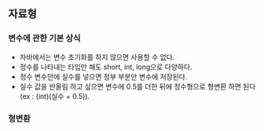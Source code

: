 ## 자료형

### 변수에 관한 기본 상식
- 자바에서는 변수 초기화를 하지 않으면 사용할 수 없다.
- 정수를 나타내는 타입만 해도 short, int, long으로 다양하다.
- 정수 변수안에 실수를 넣으면 정부 부분만 변수에 저장된다.
- 실수 값을 반올림 하고 싶으면 변수에 0.5를 더한 뒤에 정수형으로 형변환 하면 된다(ex : (int)(실수 + 0.5)).

### 형변환
```java

```
